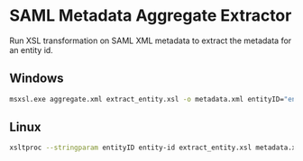 # SAML Metadata Aggregate Extractor

Run XSL transformation on SAML XML metadata to extract the metadata for an entity id.

## Windows

```bash
msxsl.exe aggregate.xml extract_entity.xsl -o metadata.xml entityID="entity-id"
```

## Linux

```bash
xsltproc --stringparam entityID entity-id extract_entity.xsl metadata.xml
```